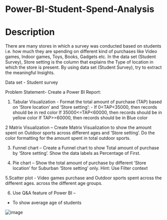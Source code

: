 # Power-BI-Student-Spend-Analysis
# Description
There are many stores in which a survey was conducted
based on students i.e.
how much they are spending on different kind of purchases
like Video games, Indoor games, Toys,
Books, Gadgets etc. In the data set (Student Survey), Store
setting is the column that explains the Type
of location in which the store is present. By using data set
(Student Survey), try to extract the
meaningful Insights.

Data set - Student survey

Problem Statement- Create a Power BI Report:

1. Tabular Visualization - Format the total amount of
purchase (TAP) based on ‘Store location’ and ‘Store
setting’: -
If 0<TAP<35000, then records should be in red color
If 35000<=TAP<60000, then records should be in yellow
color
If TAP>=60000, then records should be in Blue color

2 Matrix Visualization – Create Matrix Visualization to show
the amount spent on Outdoor sports across
different ages and ‘Store setting’. Do the color formatting for
the amount spent in total outdoor sports.

3. Funnel chart – Create a Funnel chart to show Total amount
of purchase by ‘Store setting’. Show the
data labels as Percentage of First.

4. Pie chart – Show the total amount of purchase by different
‘Store location’ for Suburban ‘Store setting’
only. Hint: Use Filter context

5.Scatter plot - Video games purchase and Outdoor sports
spent across the different ages.
across the different age groups.

6. Use Q&A feature of Power BI –
- To show average age of students


![image](https://user-images.githubusercontent.com/93044811/236623017-d4a21628-2cce-45bb-a112-ebd538c94fc4.png)

